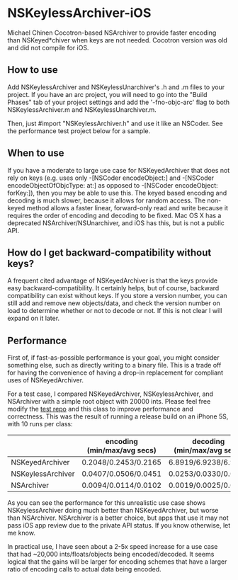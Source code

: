 # NSKeylessArchiver-iOS
Michael Chinen
Cocotron-based NSArchiver to provide faster encoding than NSKeyed*chiver when keys are not needed.  Cocotron version was old and did not compile for iOS.

## How to use
Add NSKeylessArchiver and NSKeylessUnarchiver's .h and .m files to your project.  If you have an arc project, you will need to go into the "Build Phases" tab of your project settings and add the '-fno-objc-arc' flag to both NSKeylessArchiver.m and NSKeylessUnarchiver.m.

Then, just #import "NSKeylessArchiver.h" and use it like an NSCoder.  See the performance test project below for a sample.

## When to use
If you have a moderate to large use case for NSKeyedArchiver that does not rely on keys (e.g. uses only -[NSCoder encodeObject:] and -[NSCoder encodeObjectOfObjcType: at:] as opposed to -[NSCoder encodeObject: forKey:]), then you may be able to use this.  The keyed based encoding and decoding is much slower, because it allows for random access.  The non-keyed method allows a faster linear, forward-only read and write because it requires the order of encoding and decoding to be fixed.  Mac OS X has a deprecated NSArchiver/NSUnarchiver, and iOS has this, but is not a public API.

## How do I get backward-compatibility without keys?
A frequent cited advantage of NSKeyedArchiver is that the keys provide easy backward-compatibility.   It certainly helps, but of course, backward compatibility can exist without keys.
If you store a version number, you can still add and remove new objects/data, and check the version number on load to determine whether or not to decode or not.  If this is not clear I will expand on it later.


## Performance
First of, if fast-as-possible performance is your goal, you might consider something else, such as directly writing to a binary file.  This is a trade off for having the convenience of having a drop-in replacement for compliant uses of NSKeyedArchiver.

For a test case, I compared NSKeyedArchiver, NSKeylessArchiver, and NSArchiver with a simple root object with 20000 ints.  Please feel free modify the [test repo](https://github.com/mchinen/NSArchiverPerformance) and this class to improve performance and correctness.  This was the result of running a release build on an iPhone 5S, with 10 runs per class:


|                 |encoding (min/max/avg secs)|decoding (min/max/avg secs)|
|-----------------|:-------------------------:|:-------------------------:|
|NSKeyedArchiver  |  0.2048/0.2453/0.2165     |  6.8919/6.9238/6.9037|
|NSKeylessArchiver|  0.0407/0.0506/0.0451     |  0.0253/0.0330/0.0287|
|NSArchiver       |  0.0094/0.0114/0.0102     |  0.0019/0.0025/0.0020|



As you can see the performance for this unrealistic use case shows NSKeylessArchiver doing much better than NSKeyedArchiver, but worse than NSArchiver.  NSArchiver is a better choice, but apps that use it may not pass iOS app review due to the private API status.  If you know otherwise, let me know.

In practical use, I have seen about a 2-5x speed increase for a use case that had ~20,000 ints/floats/objects being encoded/decoded.
It seems logical that the gains will be larger for encoding schemes that have a larger ratio of encoding calls to actual data being encoded.

